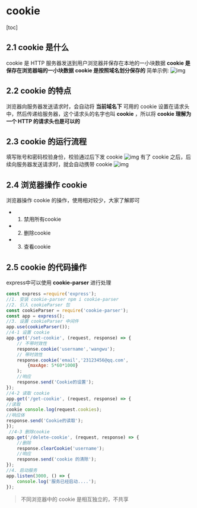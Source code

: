 # cookie

[toc]

## 2.1 cookie 是什么

cookie 是 HTTP 服务器发送到用户浏览器并保存在本地的一小块数据
**cookie 是保存在浏览器端的一小块数据**
**cookie 是按照域名划分保存的**
简单示例:
![img](../../../../ToDo/media/16787801822617/16789529000729.jpg)

## 2.2 cookie 的特点

浏览器向服务器发送请求时，会自动将 **当前域名下** 可用的 cookie 设置在请求头中，然后传递给服务器，这个请求头的名字也叫 **cookie** ，所以将 **cookie 理解为一个 HTTP 的请求头也是可以的**

## 2.3 cookie 的运行流程

填写账号和密码校验身份，校验通过后下发 cookie
![img](../../../../ToDo/media/16787801822617/16789530726053.jpg)
有了 cookie 之后，后续向服务器发送请求时，就会自动携带 cookie
![img](../../../../ToDo/media/16787801822617/16789531765511.jpg)

## 2.4 浏览器操作 cookie

浏览器操作 cookie 的操作，使用相对较少，大家了解即可

* 1. 禁用所有cookie
* 2. 删除cookie
* 3. 查看cookie

## 2.5 cookie 的代码操作

express中可以使用 **cookie-parser** 进行处理

```js
const express =require('express');
//1. 安装 cookie-parser npm i cookie-parser 
//2. 引入 cookieParser 包
const cookieParser = require('cookie-parser');
const app = express();
//3. 设置 cookieParser 中间件
app.use(cookieParser());
//4-1 设置 cookie
app.get('/set-cookie', (request, response) => {
    // 不带时效性
    response.cookie('username','wangwu');
    // 带时效性
    response.cookie('email','23123456@qq.com', 
        {maxAge: 5*60*1000}
    ); 
    //响应
    response.send('Cookie的设置');
});
//4-2 读取 cookie
app.get('/get-cookie', (request, response) => {
//读取 
cookie console.log(request.cookies); 
//响应体 
response.send('Cookie的读取');
});
 //4-3 删除cookie
app.get('/delete-cookie', (request, response) => {
    //删除 
    response.clearCookie('username'); 
    //响应
    response.send('cookie 的清除');
});
//4. 启动服务 
app.listen(3000, () => {
    console.log('服务已经启动....'); 
});
```

>不同浏览器中的 cookie 是相互独立的，不共享
